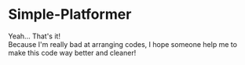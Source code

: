 # Simple-Platformer
Yeah... That's it!
<br/>Because I'm really bad at arranging codes, I hope someone help me to make this code way better and cleaner!
